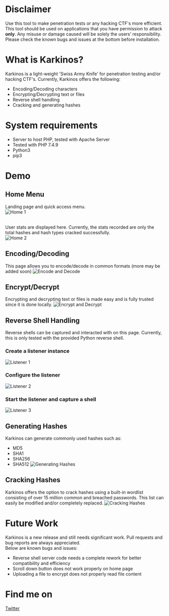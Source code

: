 # Disclaimer 
Use this tool to make penetration tests or any hacking CTF's more efficient. This tool should be used on applications that you have permission to attack **only**. Any misuse or damage caused will be solely the users’ responsibility. <br>
Please check the known bugs and issues at the bottom before installation.

# What is Karkinos?
Karkinos is a light-weight 'Swiss Army Knife' for penetration testing and/or hacking CTF's. Currently, Karkinos offers the following:
* Encoding/Decoding characters
* Encrypting/Decrypting text or files
* Reverse shell handling
* Cracking and generating hashes

# System requirements
* Server to host PHP, tested with Apache Server 
* Tested with PHP 7.4.9
* Python3
* pip3

# Demo
## Home Menu
Landing page and quick access menu. <br>
![Home 1](https://github.com/helich0pper/Karkinos/blob/main/screenshots/home.png) <br> <br>

User stats are displayed here. Currently, the stats recorded are only the total hashes and hash types cracked successfully. <br>
![Home 2](https://github.com/helich0pper/Karkinos/blob/main/screenshots/home2.png) <br>

## Encoding/Decoding
This page allows you to encode/decode in common formats (more may be added soon)
![Encode and Decode](https://github.com/helich0pper/Karkinos/blob/main/screenshots/encode.png) <br>
 
## Encrypt/Decrypt
Encrypting and decrypting text or files is made easy and is fully trusted since it is done locally.
![Encrypt and Decrypt](https://github.com/helich0pper/Karkinos/blob/main/screenshots/encrypt.png) <br>

## Reverse Shell Handling
Reverse shells can be captured and interacted with on this page. Currently, this is only tested with the provided Python reverse shell. <br>
### Create a listener instance
![Listener 1](https://github.com/helich0pper/Karkinos/blob/main/screenshots/reverse1.png) <br>
### Configure the listener
![Listener 2](https://github.com/helich0pper/Karkinos/blob/main/screenshots/reverse2.png) <br>
### Start the listener and capture a shell
![Listener 3](https://github.com/helich0pper/Karkinos/blob/main/screenshots/reverse3.png) <br>

## Generating Hashes
Karkinos can generate commonly used hashes such as:
* MD5
* SHA1
* SHA256
* SHA512
![Generating Hashes](https://github.com/helich0pper/Karkinos/blob/main/screenshots/convert.png) <br>

## Cracking Hashes
Karkinos offers the option to crack hashes using a built-in wordlist consisting of over 15 million common and breached passwords. This list can easily be modified and/or completely replaced.
![Cracking Hashes](https://github.com/helich0pper/Karkinos/blob/main/screenshots/cracking.png) <br>

# Future Work
Karkinos is a new release and still needs significant work. Pull requests and bug reports are always appreciated. <br>
Below are known bugs and issues:
* Reverse shell server code needs a complete rework for better compatibility and efficiency
* Scroll down button does not work properly on home page
* Uploading a file to encrypt does not properly read file content

# Find me on
<a href="https://twitter.com/helich0pper">Twitter</a>


